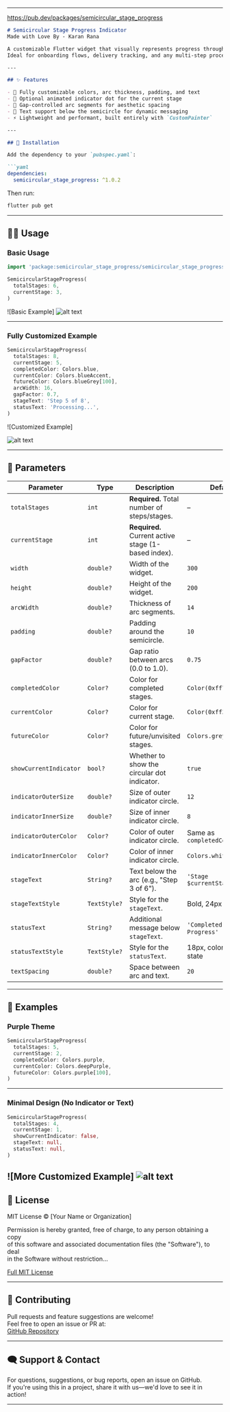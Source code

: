 
---
https://pub.dev/packages/semicircular_stage_progress
```markdown
# Semicircular Stage Progress Indicator
Made with Love By - Karan Rana

A customizable Flutter widget that visually represents progress through multiple stages using a beautiful, animated **semicircular arc** design. 
Ideal for onboarding flows, delivery tracking, and any multi-step process.

---

## ✨ Features

- 🎨 Fully customizable colors, arc thickness, padding, and text
- 🔘 Optional animated indicator dot for the current stage
- 📏 Gap-controlled arc segments for aesthetic spacing
- 📄 Text support below the semicircle for dynamic messaging
- ⚡ Lightweight and performant, built entirely with `CustomPainter`

---

## 🚀 Installation

Add the dependency to your `pubspec.yaml`:

```yaml
dependencies:
  semicircular_stage_progress: ^1.0.2
```

Then run:

```bash
flutter pub get
```

---

## 🧑‍💻 Usage

### Basic Usage

```dart
import 'package:semicircular_stage_progress/semicircular_stage_progress.dart';

SemicircularStageProgress(
  totalStages: 6,
  currentStage: 3,
)
```

![Basic Example]
![alt text](https://raw.githubusercontent.com/karanrana097/semicircular_stage_progress/main/img.png)



---

### Fully Customized Example

```dart
SemicircularStageProgress(
  totalStages: 8,
  currentStage: 5,
  completedColor: Colors.blue,
  currentColor: Colors.blueAccent,
  futureColor: Colors.blueGrey[100],
  arcWidth: 16,
  gapFactor: 0.7,
  stageText: 'Step 5 of 8',
  statusText: 'Processing...',
)
```

![Customized Example]

![alt text](https://raw.githubusercontent.com/karanrana097/semicircular_stage_progress/main/img1.png)




---

## 🔧 Parameters

| Parameter              | Type         | Description                                         | Default                         |
|------------------------|--------------|-----------------------------------------------------|---------------------------------|
| `totalStages`          | `int`        | **Required.** Total number of steps/stages.         | –                               |
| `currentStage`         | `int`        | **Required.** Current active stage (1-based index). | –                               |
| `width`                | `double?`    | Width of the widget.                                | `300`                           |
| `height`               | `double?`    | Height of the widget.                               | `200`                           |
| `arcWidth`             | `double?`    | Thickness of arc segments.                          | `14`                            |
| `padding`              | `double?`    | Padding around the semicircle.                      | `10`                            |
| `gapFactor`            | `double?`    | Gap ratio between arcs (0.0 to 1.0).                | `0.75`                          |
| `completedColor`       | `Color?`     | Color for completed stages.                         | `Color(0xff7FE47E)`             |
| `currentColor`         | `Color?`     | Color for current stage.                            | `Color(0xff309646)`             |
| `futureColor`          | `Color?`     | Color for future/unvisited stages.                  | `Colors.grey.shade300`          |
| `showCurrentIndicator` | `bool?`      | Whether to show the circular dot indicator.         | `true`                          |
| `indicatorOuterSize`   | `double?`    | Size of outer indicator circle.                     | `12`                            |
| `indicatorInnerSize`   | `double?`    | Size of inner indicator circle.                     | `8`                             |
| `indicatorOuterColor`  | `Color?`     | Color of outer indicator circle.                    | Same as `completedColor`        |
| `indicatorInnerColor`  | `Color?`     | Color of inner indicator circle.                    | `Colors.white`                  |
| `stageText`            | `String?`    | Text below the arc (e.g., "Step 3 of 6").           | `'Stage $currentStage'`         |
| `stageTextStyle`       | `TextStyle?` | Style for the `stageText`.                          | Bold, 24px                      |
| `statusText`           | `String?`    | Additional message below `stageText`.               | `'Completed'` / `'In Progress'` |
| `statusTextStyle`      | `TextStyle?` | Style for the `statusText`.                         | 18px, color based on state      |
| `textSpacing`          | `double?`    | Space between arc and text.                         | `20`                            |

---

## 🧪 Examples

### Purple Theme

```dart
SemicircularStageProgress(
  totalStages: 5,
  currentStage: 2,
  completedColor: Colors.purple,
  currentColor: Colors.deepPurple,
  futureColor: Colors.purple[100],
)
```



---

### Minimal Design (No Indicator or Text)

```dart
SemicircularStageProgress(
  totalStages: 4,
  currentStage: 1,
  showCurrentIndicator: false,
  stageText: null,
  statusText: null,
)
```

![More Customized Example]
![alt text](https://github.com/karanrana097/semicircular_stage_progress/blob/main/img2.png)
---

## 📄 License

MIT License © [Your Name or Organization]

Permission is hereby granted, free of charge, to any person obtaining a copy  
of this software and associated documentation files (the "Software"), to deal  
in the Software without restriction...

[Full MIT License](LICENSE)

---

## 🤝 Contributing

Pull requests and feature suggestions are welcome!  
Feel free to open an issue or PR at:  
[GitHub Repository](https://github.com/karanrana097/semicircular_stage_progress)

---

## 🗨️ Support & Contact

For questions, suggestions, or bug reports, open an issue on GitHub.  
If you're using this in a project, share it with us—we'd love to see it in action!

---

```

